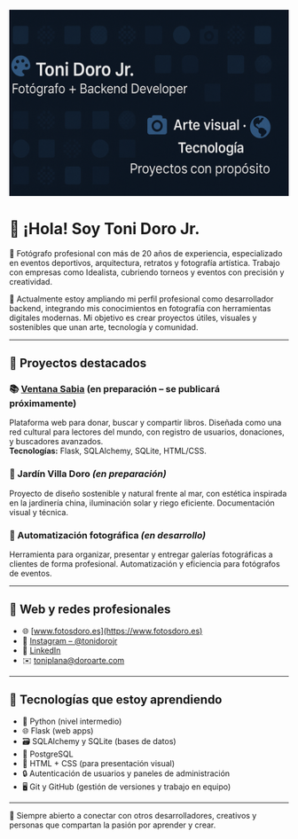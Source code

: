 ![Banner](https://github.com/doroarte360/doroarte360/raw/main/383dd924-91bc-4f9e-afa3-0b6a4f2b4144.png)



# 👋 ¡Hola! Soy Toni Doro Jr.

🎯 Fotógrafo profesional con más de 20 años de experiencia, especializado en eventos deportivos, arquitectura, retratos y fotografía artística. Trabajo con empresas como Idealista, cubriendo torneos y eventos con precisión y creatividad.

🧩 Actualmente estoy ampliando mi perfil profesional como desarrollador backend, integrando mis conocimientos en fotografía con herramientas digitales modernas. Mi objetivo es crear proyectos útiles, visuales y sostenibles que unan arte, tecnología y comunidad.

---

## 🚀 Proyectos destacados

### 📚 [Ventana Sabia](https://github.com/TU-USUARIO/ventana-sabia) (en preparación – se publicará próximamente)
Plataforma web para donar, buscar y compartir libros. Diseñada como una red cultural para lectores del mundo, con registro de usuarios, donaciones, y buscadores avanzados.  
**Tecnologías:** Flask, SQLAlchemy, SQLite, HTML/CSS.



### 🌿 Jardín Villa Doro *(en preparación)*
Proyecto de diseño sostenible y natural frente al mar, con estética inspirada en la jardinería china, iluminación solar y riego eficiente. Documentación visual y técnica.

### 📸 Automatización fotográfica *(en desarrollo)*
Herramienta para organizar, presentar y entregar galerías fotográficas a clientes de forma profesional. Automatización y eficiencia para fotógrafos de eventos.

---

## 🔗 Web y redes profesionales

- 🌐 [www.fotosdoro.es](https://www.fotosdoro.es)
- 📸 [Instagram – @tonidorojr](https://instagram.com/tonidorojr)
- 💼 [LinkedIn](https://linkedin.com/in/fotosdoro)
- ✉️ [toniplana@doroarte.com](mailto:toniplana@doroarte.com)

---

## 🧠 Tecnologías que estoy aprendiendo

- 🐍 Python (nivel intermedio)
- 🌐 Flask (web apps)
- 🗃️ SQLAlchemy y SQLite (bases de datos)
- 🐘 PostgreSQL
- 📄 HTML + CSS (para presentación visual)
- 🔒 Autenticación de usuarios y paneles de administración
- 🖥️ Git y GitHub (gestión de versiones y trabajo en equipo)

---

💬 Siempre abierto a conectar con otros desarrolladores, creativos y personas que compartan la pasión por aprender y crear.

